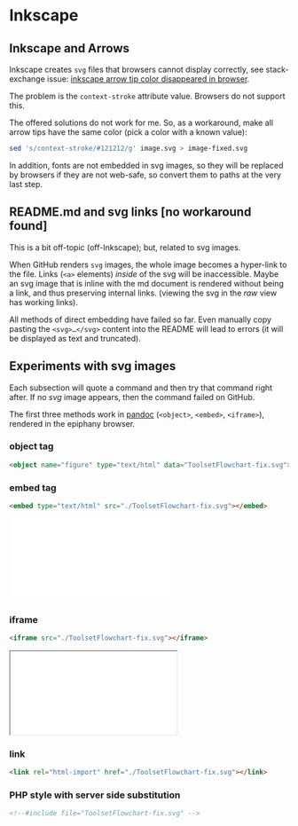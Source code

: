 # Inkscape

## Inkscape and Arrows

Inkscape creates `svg` files that browsers cannot display correctly, see stack-exchange issue: [inkscape arrow tip color disappeared in browser](https://graphicdesign.stackexchange.com/questions/158452/inkscape-arrow-tip-color-disappeared-in-browser).

The problem is the `context-stroke` attribute value. Browsers do not
support this.

The offered solutions do not work for me. So, as a workaround, make
all arrow tips have the same color (pick a color with a known value):

```sh
sed 's/context-stroke/#121212/g' image.svg > image-fixed.svg
```

In addition, fonts are not embedded in svg images, so they will be
replaced by browsers if they are not web-safe, so convert them to
paths at the very last step.

## README.md and svg links [no workaround found]

This is a bit off-topic (off-Inkscape); but, related to svg images.

When GitHub renders `svg` images, the whole image becomes a hyper-link
to the file. Links (`<a>` elements) _inside_ of the svg will be
inaccessible.  Maybe an svg image that is inline with the md document
is rendered without being a link, and thus preserving internal
links. (viewing the svg in the _raw_ view has working links).

All methods of direct embedding have failed so far. Even manually copy
pasting the `<svg>…</svg>` content into the README will lead to errors
(it will be displayed as text and truncated).

## Experiments with svg images

Each subsection will quote a command and then try that command right
after. If no *svg* image appears, then the command failed on GitHub.

The first three methods work in [pandoc](https://pandoc.org/)
(`<object>`, `<embed>`, `<iframe>`), rendered in the epiphany browser.

### object tag

```html
<object name="figure" type="text/html" data="ToolsetFlowchart-fix.svg"></object>
```

<object name="figure" type="text/html" data="ToolsetFlowchart-fix.svg"></object>

### embed tag

```html
<embed type="text/html" src="./ToolsetFlowchart-fix.svg"></embed>
```

<embed type="text/html" src="./ToolsetFlowchart-fix.svg"></embed>

### iframe

```html
<iframe src="./ToolsetFlowchart-fix.svg"></iframe>
```

<iframe src="./ToolsetFlowchart-fix.svg"></iframe>

### link

```html
<link rel="html-import" href="./ToolsetFlowchart-fix.svg"></link>
```

<link rel="html-import" href="./ToolsetFlowchart-fix.svg"></link>


### PHP style with server side substitution

```html
<!--#include file="ToolsetFlowchart-fix.svg" -->
```

<!--#include file="ToolsetFlowchart-fix.svg" -->

